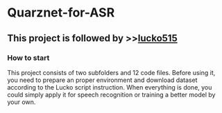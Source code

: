 # Quarznet-for-ASR
## This project is followed by >>[lucko515](https://github.com/lucko515/speech-recognition-neural-network)
### **How to start**
This project consists of two subfolders and 12 code files. Before using it, you need to prepare an proper environment and download dataset according to the Lucko script instruction. When everything is done, you could simply apply it for speech recognition or training a better model by your own.
